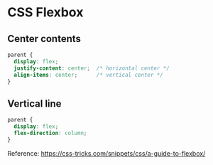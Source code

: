 # CSS Flexbox

## Center contents
```css
parent {
  display: flex;
  justify-content: center;  /* horizontal center */
  align-items: center;      /* vertical center */
}
```

## Vertical line
```css
parent {
  display: flex;
  flex-direction: column;
}
```

Reference: https://css-tricks.com/snippets/css/a-guide-to-flexbox/
